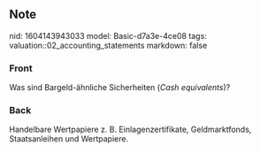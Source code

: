 ## Note
nid: 1604143943033
model: Basic-d7a3e-4ce08
tags: valuation::02_accounting_statements
markdown: false

### Front
<p>Was sind Bargeld-ähnliche Sicherheiten (<i>Cash
equivalents</i>)?

### Back
Handelbare Wertpapiere z. B. Einlagenzertifikate, Geldmarktfonds, Staatsanleihen und Wertpapiere.
